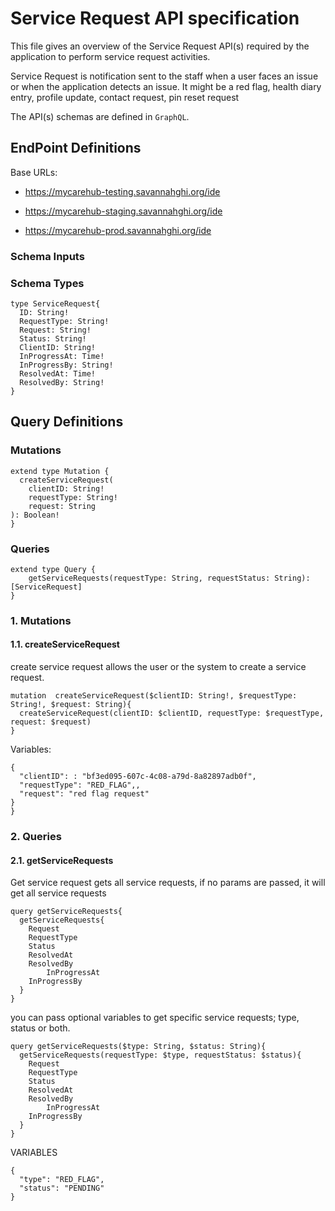 # Service Request API specification

This file gives an overview of the Service Request API(s) required by the application to perform service request
activities.

Service Request is notification sent to the staff when a user faces an issue or when the application detects an issue.
It might be a red flag, health diary entry, profile update, contact request, pin reset request

The API(s) schemas are defined in `GraphQL`.

## EndPoint Definitions

Base URLs:
- https://mycarehub-testing.savannahghi.org/ide

- https://mycarehub-staging.savannahghi.org/ide

- https://mycarehub-prod.savannahghi.org/ide

### Schema Inputs


### Schema Types
```
type ServiceRequest{
  ID: String!
  RequestType: String!
  Request: String!
  Status: String! 
  ClientID: String!
  InProgressAt: Time!
  InProgressBy: String!
  ResolvedAt: Time!
  ResolvedBy: String!
}
```

## Query Definitions

### Mutations
```
extend type Mutation {
  createServiceRequest(
    clientID: String!
    requestType: String!
    request: String
): Boolean!
}
```

### Queries
```
extend type Query {
    getServiceRequests(requestType: String, requestStatus: String): [ServiceRequest]
}
```

### 1. Mutations
#### 1.1. createServiceRequest
create service request allows the user or the system to create a service request.
```
mutation  createServiceRequest($clientID: String!, $requestType: String!, $request: String){
  createServiceRequest(clientID: $clientID, requestType: $requestType, request: $request)
}
```
Variables:
```
{
  "clientID": : "bf3ed095-607c-4c08-a79d-8a82897adb0f",
  "requestType": "RED_FLAG",,
  "request": "red flag request"
}
}
```


### 2. Queries
#### 2.1. getServiceRequests
Get service request gets all  service requests, if no params are passed, it will get all service requests
```
query getServiceRequests{
  getServiceRequests{
    Request
    RequestType
    Status
    ResolvedAt
    ResolvedBy
		InProgressAt
    InProgressBy
  }
}
```

you can pass optional variables to get specific service requests; type, status or both.
```
query getServiceRequests($type: String, $status: String){
  getServiceRequests(requestType: $type, requestStatus: $status){
    Request
    RequestType
    Status
    ResolvedAt
    ResolvedBy
		InProgressAt
    InProgressBy
  }
}
```

VARIABLES
```
{
  "type": "RED_FLAG",
  "status": "PENDING"
}
```
